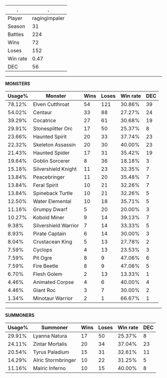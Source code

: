 .|.
|-|-
Player|ragingimpaler
Season|31
Battles|224
Wins|72
Loses|152
Win rate|0.47
DEC|56

---
**MONSTERS**

Usage%|Monster|Wins|Loses|Win rate|DEC|
-|-|-|-|-|-|
78.12%|Elven Cutthroat|54|121|30.86%|39|
54.02%|Centaur|33|88|27.27%|24|
39.29%|Cocatrice|27|61|30.68%|19|
29.91%|Stonesplitter Orc|17|50|25.37%|8|
23.66%|Haunted Spirit|20|33|37.74%|23|
22.32%|Skeleton Assassin|20|30|40.00%|23|
21.43%|Haunted Spider|17|31|35.42%|19|
19.64%|Goblin Sorcerer|8|36|18.18%|3|
15.18%|Silvershield Knight|11|23|32.35%|7|
13.84%|Peacebringer|11|20|35.48%|7|
13.84%|Feral Spirit|10|21|32.26%|7|
13.84%|Spineback Turtle|10|21|32.26%|5|
12.50%|Water Elemental|10|18|35.71%|5|
11.16%|Grumpy Dwarf|5|20|20.00%|3|
10.27%|Kobold Miner|9|14|39.13%|7|
9.38%|Silvershield Warrior|7|14|33.33%|5|
8.93%|Pirate Captain|6|14|30.00%|3|
8.04%|Crustacean King|5|13|27.78%|2|
7.59%|Cyclops|4|13|23.53%|3|
7.59%|Pit Ogre|8|9|47.06%|6|
7.59%|Fire Beetle|8|9|47.06%|5|
6.70%|Flesh Golem|2|13|13.33%|1|
4.46%|Animated Corpse|4|6|40.00%|4|
4.46%|Giant Roc|3|7|30.00%|2|
1.34%|Minotaur Warrior|2|1|66.67%|1|

---
**SUMMONERS**

Usage%|Summoner|Wins|Loses|Win rate|DEC|
-|-|-|-|-|-|
29.91%|Lyanna Natura|17|50|25.37%|8|
24.11%|Zintar Mortalis|20|34|37.04%|23|
20.54%|Tyrus Paladium|15|31|32.61%|11|
14.29%|Alric Stormbringer|10|22|31.25%|5|
11.16%|Malric Inferno|10|15|40.00%|8|

